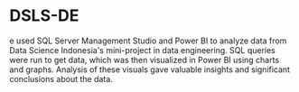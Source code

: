 # DSLS-DE
e used SQL Server Management Studio and Power BI to analyze data from Data Science Indonesia's mini-project in data engineering. SQL queries were run to get data, which was then visualized in Power BI using charts and graphs. Analysis of these visuals gave valuable insights and significant conclusions about the data.
